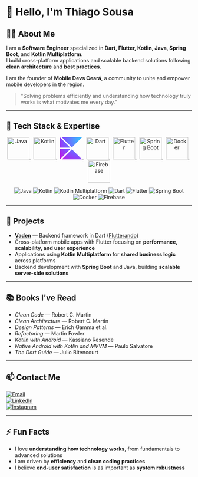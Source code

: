# 👋 Hello, I'm Thiago Sousa

## 👨‍💻 About Me

I am a **Software Engineer** specialized in **Dart, Flutter, Kotlin, Java, Spring Boot**, and **Kotlin Multiplatform**.  
I build cross-platform applications and scalable backend solutions following **clean architecture** and **best practices**.

I am the founder of **Mobile Devs Ceará**, a community to unite and empower mobile developers in the region.

> "Solving problems efficiently and understanding how technology truly works is what motivates me every day."

---

## 🔧 Tech Stack & Expertise

<div align="center">
  <!-- Java -->
  <a href="https://www.java.com" target="_blank">
    <img src="https://cdn.jsdelivr.net/gh/devicons/devicon/icons/java/java-original.svg" width="60" height="60" alt="Java"/>
  </a>&nbsp;
  <!-- Kotlin -->
  <a href="https://kotlinlang.org" target="_blank">
    <img src="https://cdn.jsdelivr.net/gh/devicons/devicon/icons/kotlin/kotlin-original.svg" width="60" height="60" alt="Kotlin"/>
  </a>&nbsp;
  <!-- Kotlin Multiplatform -->
  <a href="https://kotlinlang.org/docs/multiplatform.html" target="_blank">
    <img width="60" height="60" alt="Kotlin Multiplatform" src="data:image/svg+xml;utf8,<svg fill='none' viewBox='0 0 48 48' xmlns='http://www.w3.org/2000/svg'><defs><radialGradient id='__JETBRAINS_COM__LOGO_PREFIX__0' cx='0' cy='0' r='1' gradientTransform='rotate(135 20.814 11.259) scale(61.5)' gradientUnits='userSpaceOnUse'><stop stop-color='%2337BCFD'/><stop offset='0.58' stop-color='%237F52FF'/><stop offset='1' stop-color='%23C711E1'/></radialGradient></defs><path fill='url(%23__JETBRAINS_COM__LOGO_PREFIX__0)' d='M0 22.563V.083l22.48 22.48H0Zm0 2.874V48h.057L22.62 25.437H0Zm25.99-3.428L48 0H3.981l22.01 22.01Zm.03 4.094L4.121 48h43.794L26.02 26.103Z'/></svg>"/>
  </a>&nbsp;
  <!-- Dart -->
  <a href="https://dart.dev" target="_blank">
    <img src="https://cdn.jsdelivr.net/gh/devicons/devicon/icons/dart/dart-original.svg" width="60" height="60" alt="Dart"/>
  </a>&nbsp;
  <!-- Flutter -->
  <a href="https://flutter.dev" target="_blank">
    <img src="https://cdn.jsdelivr.net/gh/devicons/devicon/icons/flutter/flutter-original.svg" width="60" height="60" alt="Flutter"/>
  </a>&nbsp;
  <!-- Spring Boot -->
  <a href="https://spring.io/projects/spring-boot" target="_blank">
    <img src="https://cdn.jsdelivr.net/gh/devicons/devicon/icons/spring/spring-original.svg" width="60" height="60" alt="Spring Boot"/>
  </a>&nbsp;
  <!-- Docker -->
  <a href="https://www.docker.com" target="_blank">
    <img src="https://cdn.jsdelivr.net/gh/devicons/devicon/icons/docker/docker-original.svg" width="60" height="60" alt="Docker"/>
  </a>&nbsp;
  <!-- Firebase -->
  <a href="https://firebase.google.com" target="_blank">
    <img src="https://cdn.jsdelivr.net/gh/devicons/devicon/icons/firebase/firebase-plain.svg" width="60" height="60" alt="Firebase"/>
  </a>
</div>

<p align="center">
  <img src="https://img.shields.io/badge/Java-%20-blue" alt="Java"/> 
  <img src="https://img.shields.io/badge/Kotlin-%20-orange" alt="Kotlin"/> 
  <img src="https://img.shields.io/badge/Kotlin%20MP-%20-purple" alt="Kotlin Multiplatform"/> 
  <img src="https://img.shields.io/badge/Dart-%20-009BFF" alt="Dart"/> 
  <img src="https://img.shields.io/badge/Flutter-%20-02569B" alt="Flutter"/> 
  <img src="https://img.shields.io/badge/Spring%20Boot-%20-6DB33F" alt="Spring Boot"/> 
  <img src="https://img.shields.io/badge/Docker-%20-2496ED" alt="Docker"/> 
  <img src="https://img.shields.io/badge/Firebase-%20-FFA611" alt="Firebase"/>
</p>

---

## 🚀 Projects

- [**Vaden**](https://vaden.dev/) — Backend framework in Dart ([Flutterando](https://flutterando.dev))  
- Cross-platform mobile apps with Flutter focusing on **performance, scalability, and user experience**  
- Applications using **Kotlin Multiplatform** for **shared business logic** across platforms  
- Backend development with **Spring Boot** and Java, building **scalable server-side solutions**

---

## 📚 Books I've Read

- *Clean Code* — Robert C. Martin  
- *Clean Architecture* — Robert C. Martin  
- *Design Patterns* — Erich Gamma et al.  
- *Refactoring* — Martin Fowler  
- *Kotlin with Android* — Kassiano Resende  
- *Native Android with Kotlin and MVVM* — Paulo Salvatore  
- *The Dart Guide* — Julio Bitencourt  

---

## 📫 Contact Me

[![Email](https://img.shields.io/badge/Email-c14438?style=for-the-badge&logo=Gmail&logoColor=white)](mailto:contato@thiagoodev.com.br)  
[![LinkedIn](https://img.shields.io/badge/LinkedIn-0077B5?style=for-the-badge&logo=linkedin&logoColor=white)](https://www.linkedin.com/in/thiagoodev/)  
[![Instagram](https://img.shields.io/badge/Instagram-E4405F?style=for-the-badge&logo=instagram&logoColor=white)](https://www.instagram.com/thiagoodev/)  

---

## ⚡ Fun Facts

- I love **understanding how technology works**, from fundamentals to advanced solutions  
- I am driven by **efficiency** and **clean coding practices**  
- I believe **end-user satisfaction** is as important as **system robustness**
